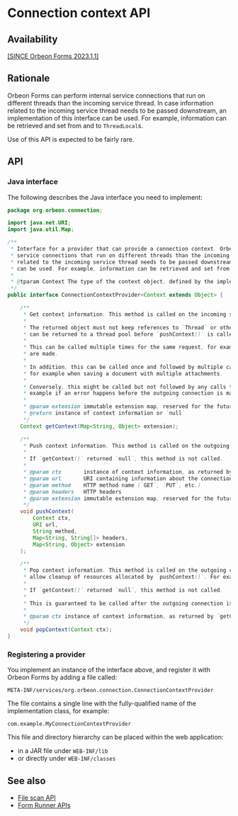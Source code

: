 # Connection context API

## Availability

[\[SINCE Orbeon Forms 2023.1.1\]](/release-notes/orbeon-forms-2023.1.1.md)

## Rationale

Orbeon Forms can perform internal service connections that run on different threads than the incoming service thread. In case information related to the incoming service thread needs to be passed downstream, an implementation of this interface can be used. For example, information can be retrieved and set from and to `ThreadLocal`s.

Use of this API is expected to be fairly rare.

## API

### Java interface

The following describes the Java interface you need to implement:

```java
package org.orbeon.connection;

import java.net.URI;
import java.util.Map;

/**
 * Interface for a provider that can provide a connection context. Orbeon Forms can perform internal
 * service connections that run on different threads than the incoming service thread. In case information
 * related to the incoming service thread needs to be passed downstream, an implementation of this interface
 * can be used. For example, information can be retrieved and set from and to `ThreadLocal`s.
 *
 * @tparam Context The type of the context object, defined by the implementation
 */
public interface ConnectionContextProvider<Context extends Object> {

    /**
     * Get context information. This method is called on the incoming service thread.
     *
     * The returned object must not keep references to `Thread` or other mutable data, as the calling thread
     * can be returned to a thread pool before `pushContext()` is called.
     *
     * This can be called multiple times for the same request, for example if multiple outgoing connections
     * are made.
     *
     * In addition, this can be called once and followed by multiple calls to `pushContext()`/`popContext()`,
     * for example when saving a document with multiple attachments.
     *
     * Conversely, this might be called but not followed by any calls to `pushContext()`/`popContext()`, for
     * example if an error happens before the outgoing connection is made.
     *
     * @param extension immutable extension map, reserved for the future, currently empty and not `null`
     * @return instance of context information or `null`
     */
    Context getContext(Map<String, Object> extension);

    /**
     * Push context information. This method is called on the outgoing connection thread.
     *
     * If `getContext()` returned `null`, this method is not called.
     *
     * @param ctx       instance of context information, as returned by `getContext()`; not `null`
     * @param url       URI containing information about the connection
     * @param method    HTTP method name (`GET`, `PUT`, etc.)
     * @param headers   HTTP headers
     * @param extension immutable extension map, reserved for the future, currently empty and not `null`
     */
    void pushContext(
        Context ctx,
        URI url,
        String method,
        Map<String, String[]> headers,
        Map<String, Object> extension
    );

    /**
     * Pop context information. This method is called on the outgoing connection thread. The purpose is to
     * allow cleanup of resources allocated by `pushContext()`. For example, a `ThreadLocal` can be removed.
     *
     * If `getContext()` returned `null`, this method is not called.
     *
     * This is guaranteed to be called after the outgoing connection is done, even if an exception is thrown.
     *
     * @param ctx instance of context information, as returned by `getContext()`; not `null`
     */
    void popContext(Context ctx);
}
```

### Registering a provider

You implement an instance of the interface above, and register it with Orbeon Forms by adding a file called:

```
META-INF/services/org.orbeon.connection.ConnectionContextProvider
```

The file contains a single line with the fully-qualified name of the implementation class, for example:

```
com.example.MyConnectionContextProvider
```

This file and directory hierarchy can be placed within the web application:

- in a JAR file under `WEB-INF/lib`
- or directly under `WEB-INF/classes`

## See also

- [File scan API](file-scan-api.md)
- [Form Runner APIs](../README.md)
